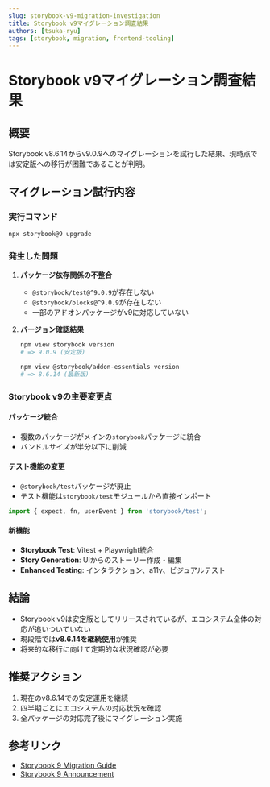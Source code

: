 ```yaml
---
slug: storybook-v9-migration-investigation
title: Storybook v9マイグレーション調査結果
authors: [tsuka-ryu]
tags: [storybook, migration, frontend-tooling]
---
```


# Storybook v9マイグレーション調査結果

## 概要

Storybook v8.6.14からv9.0.9へのマイグレーションを試行した結果、現時点では安定版への移行が困難であることが判明。

<!-- truncate -->

## マイグレーション試行内容

### 実行コマンド

```bash
npx storybook@9 upgrade
```

### 発生した問題

1. **パッケージ依存関係の不整合**
   - `@storybook/test@^9.0.9`が存在しない
   - `@storybook/blocks@^9.0.9`が存在しない
   - 一部のアドオンパッケージがv9に対応していない

2. **バージョン確認結果**

   ```bash
   npm view storybook version
   # => 9.0.9 (安定版)

   npm view @storybook/addon-essentials version
   # => 8.6.14 (最新版)
   ```

### Storybook v9の主要変更点

#### パッケージ統合

- 複数のパッケージがメインの`storybook`パッケージに統合
- バンドルサイズが半分以下に削減

#### テスト機能の変更

- `@storybook/test`パッケージが廃止
- テスト機能は`storybook/test`モジュールから直接インポート

```typescript
import { expect, fn, userEvent } from 'storybook/test';
```

#### 新機能

- **Storybook Test**: Vitest + Playwright統合
- **Story Generation**: UIからのストーリー作成・編集
- **Enhanced Testing**: インタラクション、a11y、ビジュアルテスト

## 結論

- Storybook v9は安定版としてリリースされているが、エコシステム全体の対応が追いついていない
- 現段階では**v8.6.14を継続使用**が推奨
- 将来的な移行に向けて定期的な状況確認が必要

## 推奨アクション

1. 現在のv8.6.14での安定運用を継続
2. 四半期ごとにエコシステムの対応状況を確認
3. 全パッケージの対応完了後にマイグレーション実施

## 参考リンク

- [Storybook 9 Migration Guide](https://storybook.js.org/docs/migration-guide)
- [Storybook 9 Announcement](https://storybook.js.org/blog/storybook-9/)
